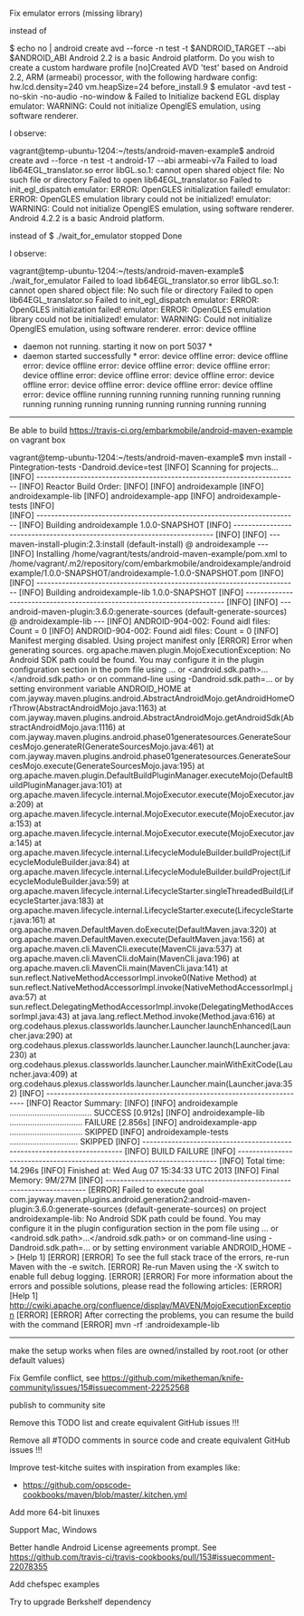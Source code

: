 Fix emulator errors (missing library)

instead of 

$ echo no | android create avd --force -n test -t $ANDROID_TARGET --abi $ANDROID_ABI
Android 2.2 is a basic Android platform.
Do you wish to create a custom hardware profile [no]Created AVD 'test' based on Android 2.2, ARM (armeabi) processor,
with the following hardware config:
hw.lcd.density=240
vm.heapSize=24
before_install.9
$ emulator -avd test -no-skin -no-audio -no-window &
Failed to Initialize backend EGL display
emulator: WARNING: Could not initialize OpenglES emulation, using software renderer.

I observe:

vagrant@temp-ubuntu-1204:~/tests/android-maven-example$ android create avd --force -n test -t android-17 --abi armeabi-v7a
Failed to load lib64EGL_translator.so
error libGL.so.1: cannot open shared object file: No such file or directory
Failed to open lib64EGL_translator.so
Failed to init_egl_dispatch
emulator: ERROR: OpenGLES initialization failed!
emulator: ERROR: OpenGLES emulation library could not be initialized!
emulator: WARNING: Could not initialize OpenglES emulation, using software renderer.
Android 4.2.2 is a basic Android platform.



instead of
$ ./wait_for_emulator
stopped
Done

I observe:

vagrant@temp-ubuntu-1204:~/tests/android-maven-example$ ./wait_for_emulator
Failed to load lib64EGL_translator.so
error libGL.so.1: cannot open shared object file: No such file or directory
Failed to open lib64EGL_translator.so
Failed to init_egl_dispatch
emulator: ERROR: OpenGLES initialization failed!
emulator: ERROR: OpenGLES emulation library could not be initialized!
emulator: WARNING: Could not initialize OpenglES emulation, using software renderer.
error: device offline
* daemon not running. starting it now on port 5037 *
* daemon started successfully *
error: device offline
error: device offline
error: device offline
error: device offline
error: device offline
error: device offline
error: device offline
error: device offline
error: device offline
error: device offline
error: device offline
error: device offline
error: device offline
running
running
running
running
running
running
running
running
running
running
running
running
running
running

--------

Be able to build https://travis-ci.org/embarkmobile/android-maven-example on vagrant box

vagrant@temp-ubuntu-1204:~/tests/android-maven-example$ mvn install -Pintegration-tests -Dandroid.device=test
[INFO] Scanning for projects...
[INFO] ------------------------------------------------------------------------
[INFO] Reactor Build Order:
[INFO] 
[INFO] androidexample
[INFO] androidexample-lib
[INFO] androidexample-app
[INFO] androidexample-tests
[INFO]                                                                         
[INFO] ------------------------------------------------------------------------
[INFO] Building androidexample 1.0.0-SNAPSHOT
[INFO] ------------------------------------------------------------------------
[INFO] 
[INFO] --- maven-install-plugin:2.3:install (default-install) @ androidexample ---
[INFO] Installing /home/vagrant/tests/android-maven-example/pom.xml to /home/vagrant/.m2/repository/com/embarkmobile/androidexample/androidexample/1.0.0-SNAPSHOT/androidexample-1.0.0-SNAPSHOT.pom
[INFO]                                                                         
[INFO] ------------------------------------------------------------------------
[INFO] Building androidexample-lib 1.0.0-SNAPSHOT
[INFO] ------------------------------------------------------------------------
[INFO] 
[INFO] --- android-maven-plugin:3.6.0:generate-sources (default-generate-sources) @ androidexample-lib ---
[INFO] ANDROID-904-002: Found aidl files: Count = 0
[INFO] ANDROID-904-002: Found aidl files: Count = 0
[INFO] Manifest merging disabled. Using project manifest only
[ERROR] Error when generating sources.
org.apache.maven.plugin.MojoExecutionException: No Android SDK path could be found. You may configure it in the plugin configuration section in the pom file using <sdk><path>...</path></sdk> or <properties><android.sdk.path>...</android.sdk.path></properties> or on command-line using -Dandroid.sdk.path=... or by setting environment variable ANDROID_HOME
	at com.jayway.maven.plugins.android.AbstractAndroidMojo.getAndroidHomeOrThrow(AbstractAndroidMojo.java:1163)
	at com.jayway.maven.plugins.android.AbstractAndroidMojo.getAndroidSdk(AbstractAndroidMojo.java:1116)
	at com.jayway.maven.plugins.android.phase01generatesources.GenerateSourcesMojo.generateR(GenerateSourcesMojo.java:461)
	at com.jayway.maven.plugins.android.phase01generatesources.GenerateSourcesMojo.execute(GenerateSourcesMojo.java:195)
	at org.apache.maven.plugin.DefaultBuildPluginManager.executeMojo(DefaultBuildPluginManager.java:101)
	at org.apache.maven.lifecycle.internal.MojoExecutor.execute(MojoExecutor.java:209)
	at org.apache.maven.lifecycle.internal.MojoExecutor.execute(MojoExecutor.java:153)
	at org.apache.maven.lifecycle.internal.MojoExecutor.execute(MojoExecutor.java:145)
	at org.apache.maven.lifecycle.internal.LifecycleModuleBuilder.buildProject(LifecycleModuleBuilder.java:84)
	at org.apache.maven.lifecycle.internal.LifecycleModuleBuilder.buildProject(LifecycleModuleBuilder.java:59)
	at org.apache.maven.lifecycle.internal.LifecycleStarter.singleThreadedBuild(LifecycleStarter.java:183)
	at org.apache.maven.lifecycle.internal.LifecycleStarter.execute(LifecycleStarter.java:161)
	at org.apache.maven.DefaultMaven.doExecute(DefaultMaven.java:320)
	at org.apache.maven.DefaultMaven.execute(DefaultMaven.java:156)
	at org.apache.maven.cli.MavenCli.execute(MavenCli.java:537)
	at org.apache.maven.cli.MavenCli.doMain(MavenCli.java:196)
	at org.apache.maven.cli.MavenCli.main(MavenCli.java:141)
	at sun.reflect.NativeMethodAccessorImpl.invoke0(Native Method)
	at sun.reflect.NativeMethodAccessorImpl.invoke(NativeMethodAccessorImpl.java:57)
	at sun.reflect.DelegatingMethodAccessorImpl.invoke(DelegatingMethodAccessorImpl.java:43)
	at java.lang.reflect.Method.invoke(Method.java:616)
	at org.codehaus.plexus.classworlds.launcher.Launcher.launchEnhanced(Launcher.java:290)
	at org.codehaus.plexus.classworlds.launcher.Launcher.launch(Launcher.java:230)
	at org.codehaus.plexus.classworlds.launcher.Launcher.mainWithExitCode(Launcher.java:409)
	at org.codehaus.plexus.classworlds.launcher.Launcher.main(Launcher.java:352)
[INFO] ------------------------------------------------------------------------
[INFO] Reactor Summary:
[INFO] 
[INFO] androidexample .................................... SUCCESS [0.912s]
[INFO] androidexample-lib ................................ FAILURE [2.856s]
[INFO] androidexample-app ................................ SKIPPED
[INFO] androidexample-tests .............................. SKIPPED
[INFO] ------------------------------------------------------------------------
[INFO] BUILD FAILURE
[INFO] ------------------------------------------------------------------------
[INFO] Total time: 14.296s
[INFO] Finished at: Wed Aug 07 15:34:33 UTC 2013
[INFO] Final Memory: 9M/27M
[INFO] ------------------------------------------------------------------------
[ERROR] Failed to execute goal com.jayway.maven.plugins.android.generation2:android-maven-plugin:3.6.0:generate-sources (default-generate-sources) on project androidexample-lib: No Android SDK path could be found. You may configure it in the plugin configuration section in the pom file using <sdk><path>...</path></sdk> or <properties><android.sdk.path>...</android.sdk.path></properties> or on command-line using -Dandroid.sdk.path=... or by setting environment variable ANDROID_HOME -> [Help 1]
[ERROR] 
[ERROR] To see the full stack trace of the errors, re-run Maven with the -e switch.
[ERROR] Re-run Maven using the -X switch to enable full debug logging.
[ERROR] 
[ERROR] For more information about the errors and possible solutions, please read the following articles:
[ERROR] [Help 1] http://cwiki.apache.org/confluence/display/MAVEN/MojoExecutionException
[ERROR] 
[ERROR] After correcting the problems, you can resume the build with the command
[ERROR]   mvn <goals> -rf :androidexample-lib


--------

make the setup works when files are owned/installed by root.root (or other default values)

Fix Gemfile conflict, see https://github.com/miketheman/knife-community/issues/15#issuecomment-22252568

publish to community site

Remove this TODO list and create equivalent GitHub issues !!!

Remove all #TODO comments in source code and create equivalent GitHub issues !!!

Improve test-kitche suites with inspiration from examples like:
 * https://github.com/opscode-cookbooks/maven/blob/master/.kitchen.yml

Add more 64-bit linuxes

Support Mac, Windows

Better handle Android License agreements prompt. See https://github.com/travis-ci/travis-cookbooks/pull/153#issuecomment-22078355

Add chefspec examples

Try to upgrade Berkshelf dependency


